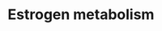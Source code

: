 ---
annotations:
- id: PW:0000780
  parent: classic metabolic pathway
  type: Pathway Ontology
  value: C18-steroid hormone biosynthetic pathway
authors:
- MaintBot
- AlexanderPico
- Nuno
- Egonw
- Mkutmon
citedin: ''
communities: []
description: ''
last-edited: 2025-08-09
ndex: null
organisms:
- Bos taurus
redirect_from:
- /index.php/Pathway:WP1053
- /instance/WP1053
- /instance/WP1053_r140262
revision: r140262
schema-jsonld:
- '@context': https://schema.org/
  '@id': https://wikipathways.github.io/pathways/WP1053.html
  '@type': Dataset
  creator:
    '@type': Organization
    name: WikiPathways
  description: ''
  keywords:
  - 16a-Hydroxyestrone
  - 2-Hydroxyestradiol
  - 2-Hydroxyestrone
  - 2-Methoxyestradiol
  - 2-Methoxyestrone
  - 2-Methoxyestrone 3-glucuronide
  - 4-Methoxyestradiol
  - ARSE
  - COMT
  - CYP1A1
  - CYP1A2
  - CYP1B1
  - CYP3A4
  - Estradiol-3-glucuronide
  - Estrone
  - Estrone sulfate
  - Estrone-17-glucuronide
  - Estrone-2,3-quinone
  - Estrone-3,4-quinone
  - Estrone-3-glucuronide
  - GSTA2
  - NQO1
  - Oxygen
  - STS
  - SULT1A1
  - SULT1E1
  - Superoxide
  - UGT1A1
  - UGT1A3
  - UGT2B7
  license: CC0
  name: Estrogen metabolism
seo: CreativeWork
title: Estrogen metabolism
wpid: WP1053
---